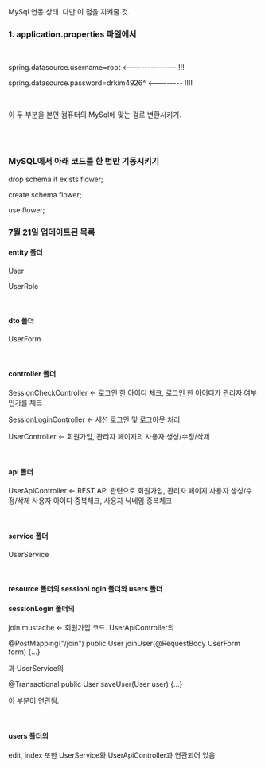 MySql 연동 상태. 다만 이 점을 지켜줄 것.

<h3> 1. application.properties 파일에서 </h3><br>

<p>spring.datasource.username=root <-------------- !!!</p>
<p>spring.datasource.password=drkim4926^ <-------- !!!!</p><br>

<p>이 두 부분을 본인 컴퓨터의 MySql에 맞는 걸로 변환시키기.</p><br><br>

<h3>MySQL에서 아래 코드를 한 번만 기동시키기</h3>
<p>drop schema if exists flower;</p>
<p>create schema flower;</p>
<p>use flower;</p>


<h3> 7월 21일 업데이트된 목록</h3>
<h4>entity 폴더</h4>
<p>User</p>
<p>UserRole</p>
<br>
<h4>dto 폴더</h4>
<p>UserForm</p>
<br>
<h4>controller 폴더</h4>
<p>SessionCheckController <- 로그인 한 아이디 체크, 로그인 한 아이디가 관리자 여부인가를 체크</p>
<p>SessionLoginController <- 세션 로그인 및 로그아웃 처리</p>
<p>UserController <- 회원가입, 관리자 페이지의 사용자 생성/수정/삭제</p>
<br>
<h4>api 폴더</h4>
<p>UserApiController <- REST API 관련으로 회원가입, 관리자 페이지 사용자 생성/수정/삭제 사용자 아이디 중복체크, 사용자 닉네임 중복체크</p>
<br>
<h4>service 폴더</h4>
<p>UserService</p>
<br>
<h4>resource 폴더의 sessionLogin 폴더와 users 폴더</h4>
<h4>sessionLogin 폴더의</h4>
<p>join.mustache <- 회원가입 코드. UserApiController의</p> 
    <p>@PostMapping("/join") public User joinUser(@RequestBody UserForm form) {...}</p>
<p>과 UserService의</p>
        <p>@Transactional public User saveUser(User user) {...}</p>
<p>이 부분이 연관됨.</p>
<br>
<h4>users 폴더의</h4>
<p>edit, index 또한 UserService와 UserApiController과 연관되어 있음.</p>

